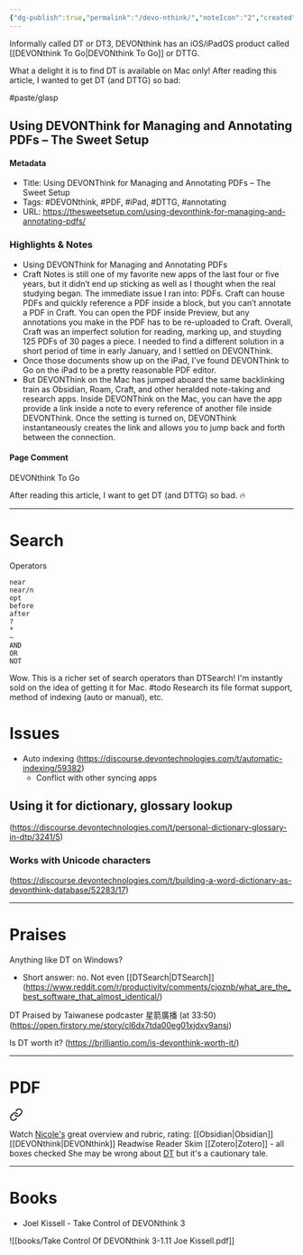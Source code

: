 ```yaml
---
{"dg-publish":true,"permalink":"/devo-nthink/","noteIcon":"2","created":"","updated":""}
---
```


Informally called DT or DT3, DEVONthink has an iOS/iPadOS product called [[DEVONthink To Go\|DEVONthink To Go]] or DTTG.

What a delight it is to find DT is available on Mac only! After reading this article, I wanted to get DT (and DTTG) so bad:

#paste/glasp 
## Using DEVONThink for Managing and Annotating PDFs – The Sweet Setup

#### Metadata
- Title: Using DEVONThink for Managing and Annotating PDFs – The Sweet Setup
- Tags: #DEVONthink, #PDF, #iPad, #DTTG, #annotating
- URL: https://thesweetsetup.com/using-devonthink-for-managing-and-annotating-pdfs/

### Highlights & Notes
- Using DEVONThink for Managing and Annotating PDFs
- Craft Notes is still one of my favorite new apps of the last four or five years, but it didn’t end up sticking as well as I thought when the real studying began.  The immediate issue I ran into: PDFs. Craft can house PDFs and quickly reference a PDF inside a block, but you can’t annotate a PDF in Craft. You can open the PDF inside Preview, but any annotations you make in the PDF has to be re-uploaded to Craft.  Overall, Craft was an imperfect solution for reading, marking up, and stuyding 125 PDFs of 30 pages a piece.  I needed to find a different solution in a short period of time in early January, and I settled on DEVONThink.
- Once those documents show up on the iPad, I’ve found DEVONThink to Go on the iPad to be a pretty reasonable PDF editor.
- But DEVONThink on the Mac has jumped aboard the same backlinking train as Obsidian, Roam, Craft, and other heralded note-taking and research apps. Inside DEVONThink on the Mac, you can have the app provide a link inside a note to every reference of another file inside DEVONThink. Once the setting is turned on, DEVONThink instantaneously creates the link and allows you to jump back and forth between the connection.
#### Page Comment
DEVONthink To Go

After reading this article, I want to get DT (and DTTG) so bad. 🔥

---
# Search

Operators

```
near
near/n
opt
before
after
?
*
~
AND
OR
NOT
```

Wow. This is a richer set of search operators than DTSearch! I'm instantly sold on the idea of getting it for Mac. #todo Research its file format support, method of indexing (auto or manual), etc.

# Issues

- Auto indexing (https://discourse.devontechnologies.com/t/automatic-indexing/59382)
	- Conflict with other syncing apps

## Using it for dictionary, glossary lookup

(https://discourse.devontechnologies.com/t/personal-dictionary-glossary-in-dtp/3241/5)

### Works with Unicode characters
(https://discourse.devontechnologies.com/t/building-a-word-dictionary-as-devonthink-database/52283/17)

---
# Praises

Anything like DT on Windows?
- Short answer: no. Not even [[DTSearch\|DTSearch]] (https://www.reddit.com/r/productivity/comments/cjoznb/what_are_the_best_software_that_almost_identical/)

DT Praised by Taiwanese podcaster 星箭廣播 (at 33:50)(https://open.firstory.me/story/cl6dx7tda00eg01xjdxv9ansj)

Is DT worth it? (https://brilliantio.com/is-devonthink-worth-it/)

---
# PDF

<div class="transclusion internal-embed is-loaded"><a class="markdown-embed-link" href="/obsidian-and-pdf/#ad6a81" aria-label="Open link"><svg xmlns="http://www.w3.org/2000/svg" width="24" height="24" viewBox="0 0 24 24" fill="none" stroke="currentColor" stroke-width="2" stroke-linecap="round" stroke-linejoin="round" class="svg-icon lucide-link"><path d="M10 13a5 5 0 0 0 7.54.54l3-3a5 5 0 0 0-7.07-7.07l-1.72 1.71"></path><path d="M14 11a5 5 0 0 0-7.54-.54l-3 3a5 5 0 0 0 7.07 7.07l1.71-1.71"></path></svg></a><div class="markdown-embed">



Watch [Nicole's](https://www.youtube.com/watch?v=VqOc9OsMX_s) great overview and rubric, rating:
	[[Obsidian\|Obsidian]]
	[[DEVONthink\|DEVONthink]]
	Readwise Reader
	Skim
	[[Zotero\|Zotero]] - all boxes checked
She may be wrong about [DT](https://youtube.com/clip/Ugkx4DpcLU6AHKPmvpUHNMkpp6J8w7dZl7bz) but it's a cautionary tale. 

</div></div>


---

# Books

- Joel Kissell - Take Control of DEVONthink 3

![[books/Take Control Of DEVONthink 3-1.11 Joe Kissell.pdf]]

